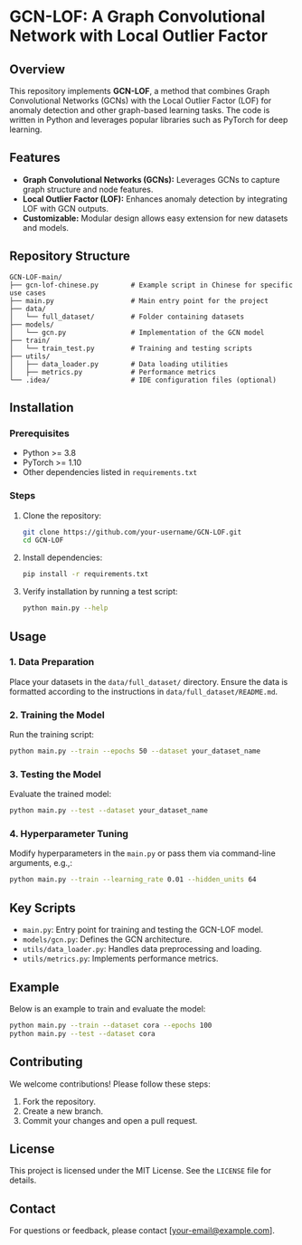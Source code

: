 # GCN-LOF: A Graph Convolutional Network with Local Outlier Factor

## Overview
This repository implements **GCN-LOF**, a method that combines Graph Convolutional Networks (GCNs) with the Local Outlier Factor (LOF) for anomaly detection and other graph-based learning tasks. The code is written in Python and leverages popular libraries such as PyTorch for deep learning.

## Features
- **Graph Convolutional Networks (GCNs):** Leverages GCNs to capture graph structure and node features.
- **Local Outlier Factor (LOF):** Enhances anomaly detection by integrating LOF with GCN outputs.
- **Customizable:** Modular design allows easy extension for new datasets and models.

## Repository Structure
```
GCN-LOF-main/
├── gcn-lof-chinese.py        # Example script in Chinese for specific use cases
├── main.py                   # Main entry point for the project
├── data/
│   └── full_dataset/         # Folder containing datasets
├── models/
│   └── gcn.py                # Implementation of the GCN model
├── train/
│   └── train_test.py         # Training and testing scripts
├── utils/
│   ├── data_loader.py        # Data loading utilities
│   ├── metrics.py            # Performance metrics
└── .idea/                    # IDE configuration files (optional)
```

## Installation
### Prerequisites
- Python >= 3.8
- PyTorch >= 1.10
- Other dependencies listed in `requirements.txt`

### Steps
1. Clone the repository:
    ```bash
    git clone https://github.com/your-username/GCN-LOF.git
    cd GCN-LOF
    ```
2. Install dependencies:
    ```bash
    pip install -r requirements.txt
    ```
3. Verify installation by running a test script:
    ```bash
    python main.py --help
    ```

## Usage
### 1. Data Preparation
Place your datasets in the `data/full_dataset/` directory. Ensure the data is formatted according to the instructions in `data/full_dataset/README.md`.

### 2. Training the Model
Run the training script:
```bash
python main.py --train --epochs 50 --dataset your_dataset_name
```

### 3. Testing the Model
Evaluate the trained model:
```bash
python main.py --test --dataset your_dataset_name
```

### 4. Hyperparameter Tuning
Modify hyperparameters in the `main.py` or pass them via command-line arguments, e.g.,:
```bash
python main.py --train --learning_rate 0.01 --hidden_units 64
```

## Key Scripts
- `main.py`: Entry point for training and testing the GCN-LOF model.
- `models/gcn.py`: Defines the GCN architecture.
- `utils/data_loader.py`: Handles data preprocessing and loading.
- `utils/metrics.py`: Implements performance metrics.

## Example
Below is an example to train and evaluate the model:
```bash
python main.py --train --dataset cora --epochs 100
python main.py --test --dataset cora
```

## Contributing
We welcome contributions! Please follow these steps:
1. Fork the repository.
2. Create a new branch.
3. Commit your changes and open a pull request.

## License
This project is licensed under the MIT License. See the `LICENSE` file for details.

## Contact
For questions or feedback, please contact [your-email@example.com].
